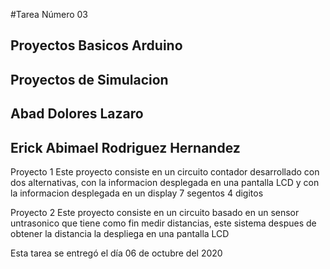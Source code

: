  #Tarea Número 03
## Proyectos Basicos Arduino 
## Proyectos de Simulacion 
## Abad Dolores Lazaro
## Erick Abimael Rodriguez Hernandez

Proyecto 1 
 Este proyecto consiste en un circuito contador desarrollado con
 dos alternativas, con la informacion desplegada en una pantalla LCD 
 y con la informacion desplegada en un display 7 segentos 4 digitos

Proyecto 2
 Este proyecto consiste en un circuito basado en un sensor untrasonico
 que tiene como fin medir distancias, este sistema despues de obtener 
 la distancia la despliega en una pantalla LCD


Esta tarea se entregó el día 06 de octubre del 2020

